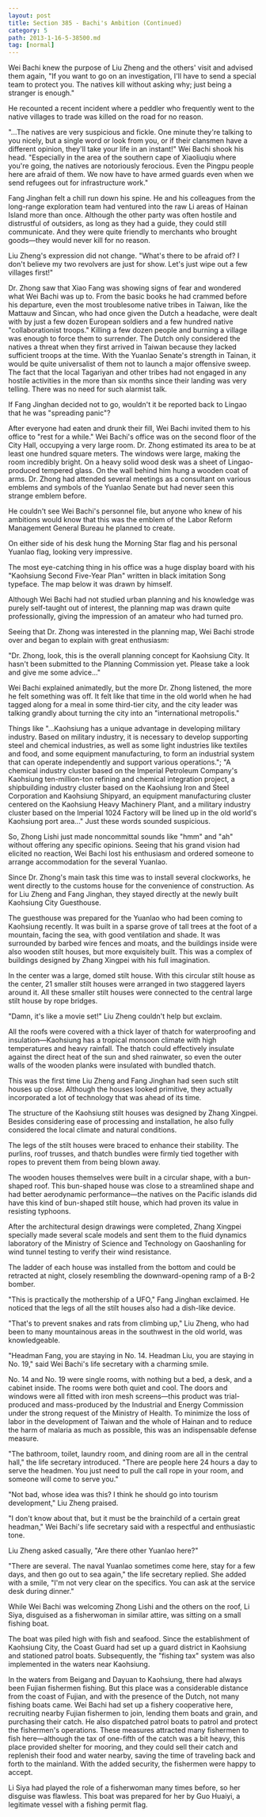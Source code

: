```yaml
---
layout: post
title: Section 385 - Bachi's Ambition (Continued)
category: 5
path: 2013-1-16-5-38500.md
tag: [normal]
---
```


Wei Bachi knew the purpose of Liu Zheng and the others' visit and advised them again, "If you want to go on an investigation, I'll have to send a special team to protect you. The natives kill without asking why; just being a stranger is enough."

He recounted a recent incident where a peddler who frequently went to the native villages to trade was killed on the road for no reason.

"...The natives are very suspicious and fickle. One minute they're talking to you nicely, but a single word or look from you, or if their clansmen have a different opinion, they'll take your life in an instant!" Wei Bachi shook his head. "Especially in the area of the southern cape of Xiaoliuqiu where you're going, the natives are notoriously ferocious. Even the Pingpu people here are afraid of them. We now have to have armed guards even when we send refugees out for infrastructure work."

Fang Jinghan felt a chill run down his spine. He and his colleagues from the long-range exploration team had ventured into the raw Li areas of Hainan Island more than once. Although the other party was often hostile and distrustful of outsiders, as long as they had a guide, they could still communicate. And they were quite friendly to merchants who brought goods—they would never kill for no reason.

Liu Zheng's expression did not change. "What's there to be afraid of? I don't believe my two revolvers are just for show. Let's just wipe out a few villages first!"

Dr. Zhong saw that Xiao Fang was showing signs of fear and wondered what Wei Bachi was up to. From the basic books he had crammed before his departure, even the most troublesome native tribes in Taiwan, like the Mattauw and Sincan, who had once given the Dutch a headache, were dealt with by just a few dozen European soldiers and a few hundred native "collaborationist troops." Killing a few dozen people and burning a village was enough to force them to surrender. The Dutch only considered the natives a threat when they first arrived in Taiwan because they lacked sufficient troops at the time. With the Yuanlao Senate's strength in Tainan, it would be quite universalist of them not to launch a major offensive sweep. The fact that the local Tagariyan and other tribes had not engaged in any hostile activities in the more than six months since their landing was very telling. There was no need for such alarmist talk.

If Fang Jinghan decided not to go, wouldn't it be reported back to Lingao that he was "spreading panic"?

After everyone had eaten and drunk their fill, Wei Bachi invited them to his office to "rest for a while." Wei Bachi's office was on the second floor of the City Hall, occupying a very large room. Dr. Zhong estimated its area to be at least one hundred square meters. The windows were large, making the room incredibly bright. On a heavy solid wood desk was a sheet of Lingao-produced tempered glass. On the wall behind him hung a wooden coat of arms. Dr. Zhong had attended several meetings as a consultant on various emblems and symbols of the Yuanlao Senate but had never seen this strange emblem before.

He couldn't see Wei Bachi's personnel file, but anyone who knew of his ambitions would know that this was the emblem of the Labor Reform Management General Bureau he planned to create.

On either side of his desk hung the Morning Star flag and his personal Yuanlao flag, looking very impressive.

The most eye-catching thing in his office was a huge display board with his "Kaohsiung Second Five-Year Plan" written in black imitation Song typeface. The map below it was drawn by himself.

Although Wei Bachi had not studied urban planning and his knowledge was purely self-taught out of interest, the planning map was drawn quite professionally, giving the impression of an amateur who had turned pro.

Seeing that Dr. Zhong was interested in the planning map, Wei Bachi strode over and began to explain with great enthusiasm:

"Dr. Zhong, look, this is the overall planning concept for Kaohsiung City. It hasn't been submitted to the Planning Commission yet. Please take a look and give me some advice..."

Wei Bachi explained animatedly, but the more Dr. Zhong listened, the more he felt something was off. It felt like that time in the old world when he had tagged along for a meal in some third-tier city, and the city leader was talking grandly about turning the city into an "international metropolis."

Things like "...Kaohsiung has a unique advantage in developing military industry. Based on military industry, it is necessary to develop supporting steel and chemical industries, as well as some light industries like textiles and food, and some equipment manufacturing, to form an industrial system that can operate independently and support various operations."; "A chemical industry cluster based on the Imperial Petroleum Company's Kaohsiung ten-million-ton refining and chemical integration project, a shipbuilding industry cluster based on the Kaohsiung Iron and Steel Corporation and Kaohsiung Shipyard, an equipment manufacturing cluster centered on the Kaohsiung Heavy Machinery Plant, and a military industry cluster based on the Imperial 1024 Factory will be lined up in the old world's Kaohsiung port area..." Just these words sounded suspicious.

So, Zhong Lishi just made noncommittal sounds like "hmm" and "ah" without offering any specific opinions. Seeing that his grand vision had elicited no reaction, Wei Bachi lost his enthusiasm and ordered someone to arrange accommodation for the several Yuanlao.

Since Dr. Zhong's main task this time was to install several clockworks, he went directly to the customs house for the convenience of construction. As for Liu Zheng and Fang Jinghan, they stayed directly at the newly built Kaohsiung City Guesthouse.

The guesthouse was prepared for the Yuanlao who had been coming to Kaohsiung recently. It was built in a sparse grove of tall trees at the foot of a mountain, facing the sea, with good ventilation and shade. It was surrounded by barbed wire fences and moats, and the buildings inside were also wooden stilt houses, but more exquisitely built. This was a complex of buildings designed by Zhang Xingpei with his full imagination.

In the center was a large, domed stilt house. With this circular stilt house as the center, 21 smaller stilt houses were arranged in two staggered layers around it. All these smaller stilt houses were connected to the central large stilt house by rope bridges.

"Damn, it's like a movie set!" Liu Zheng couldn't help but exclaim.

All the roofs were covered with a thick layer of thatch for waterproofing and insulation—Kaohsiung has a tropical monsoon climate with high temperatures and heavy rainfall. The thatch could effectively insulate against the direct heat of the sun and shed rainwater, so even the outer walls of the wooden planks were insulated with bundled thatch.

This was the first time Liu Zheng and Fang Jinghan had seen such stilt houses up close. Although the houses looked primitive, they actually incorporated a lot of technology that was ahead of its time.

The structure of the Kaohsiung stilt houses was designed by Zhang Xingpei. Besides considering ease of processing and installation, he also fully considered the local climate and natural conditions.

The legs of the stilt houses were braced to enhance their stability. The purlins, roof trusses, and thatch bundles were firmly tied together with ropes to prevent them from being blown away.

The wooden houses themselves were built in a circular shape, with a bun-shaped roof. This bun-shaped house was close to a streamlined shape and had better aerodynamic performance—the natives on the Pacific islands did have this kind of bun-shaped stilt house, which had proven its value in resisting typhoons.

After the architectural design drawings were completed, Zhang Xingpei specially made several scale models and sent them to the fluid dynamics laboratory of the Ministry of Science and Technology on Gaoshanling for wind tunnel testing to verify their wind resistance.

The ladder of each house was installed from the bottom and could be retracted at night, closely resembling the downward-opening ramp of a B-2 bomber.

"This is practically the mothership of a UFO," Fang Jinghan exclaimed. He noticed that the legs of all the stilt houses also had a dish-like device.

"That's to prevent snakes and rats from climbing up," Liu Zheng, who had been to many mountainous areas in the southwest in the old world, was knowledgeable.

"Headman Fang, you are staying in No. 14. Headman Liu, you are staying in No. 19," said Wei Bachi's life secretary with a charming smile.

No. 14 and No. 19 were single rooms, with nothing but a bed, a desk, and a cabinet inside. The rooms were both quiet and cool. The doors and windows were all fitted with iron mesh screens—this product was trial-produced and mass-produced by the Industrial and Energy Commission under the strong request of the Ministry of Health. To minimize the loss of labor in the development of Taiwan and the whole of Hainan and to reduce the harm of malaria as much as possible, this was an indispensable defense measure.

"The bathroom, toilet, laundry room, and dining room are all in the central hall," the life secretary introduced. "There are people here 24 hours a day to serve the headmen. You just need to pull the call rope in your room, and someone will come to serve you."

"Not bad, whose idea was this? I think he should go into tourism development," Liu Zheng praised.

"I don't know about that, but it must be the brainchild of a certain great headman," Wei Bachi's life secretary said with a respectful and enthusiastic tone.

Liu Zheng asked casually, "Are there other Yuanlao here?"

"There are several. The naval Yuanlao sometimes come here, stay for a few days, and then go out to sea again," the life secretary replied. She added with a smile, "I'm not very clear on the specifics. You can ask at the service desk during dinner."

While Wei Bachi was welcoming Zhong Lishi and the others on the roof, Li Siya, disguised as a fisherwoman in similar attire, was sitting on a small fishing boat.

The boat was piled high with fish and seafood. Since the establishment of Kaohsiung City, the Coast Guard had set up a guard district in Kaohsiung and stationed patrol boats. Subsequently, the "fishing tax" system was also implemented in the waters near Kaohsiung.

In the waters from Beigang and Dayuan to Kaohsiung, there had always been Fujian fishermen fishing. But this place was a considerable distance from the coast of Fujian, and with the presence of the Dutch, not many fishing boats came. Wei Bachi had set up a fishery cooperative here, recruiting nearby Fujian fishermen to join, lending them boats and grain, and purchasing their catch. He also dispatched patrol boats to patrol and protect the fishermen's operations. These measures attracted many fishermen to fish here—although the tax of one-fifth of the catch was a bit heavy, this place provided shelter for mooring, and they could sell their catch and replenish their food and water nearby, saving the time of traveling back and forth to the mainland. With the added security, the fishermen were happy to accept.

Li Siya had played the role of a fisherwoman many times before, so her disguise was flawless. This boat was prepared for her by Guo Huaiyi, a legitimate vessel with a fishing permit flag.